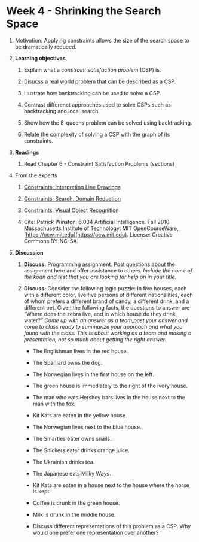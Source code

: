 # Week 4 - Shrinking the Search Space

1. Motivation: Applying constraints allows the size of the search space to be dramatically reduced.

1. **Learning objectives**

    1. Explain what a _constraint satisfaction problem_ (CSP) is.

    1. Disucss a real world problem that can be described as a CSP.

    1. Illustrate how backtracking can be used to solve a CSP.

    1. Contrast differenct approaches used to solve CSPs such as backtracking and local search.

    1. Show how the 8-queens problem can be solved using backtracking.

    1. Relate the complexity of solving a CSP with the graph of its constraints.

1. **Readings**
    1. Read Chapter 6 - Constraint Satisfaction Problems (sections)

1. From the experts

    1. [Constraints: Interpreting Line Drawings](https://youtu.be/l-tzjenXrvI)

    1. [Constraints: Search, Domain Reduction](https://youtu.be/d1KyYyLmGpA)

    1. [Constraints: Visual Object Recognition](https://youtu.be/gvmfbePC2pc)

    1. Cite: Patrick Winston. 6.034 Artificial Intelligence. Fall 2010. Massachusetts Institute of Technology: MIT OpenCourseWare, [https://ocw.mit.edu](https://ocw.mit.edu). License: Creative Commons BY-NC-SA.

1. **Discussion**

    1. **Discuss:**  Programming assignment. Post questions about the assignment here and offer assistance to others.  _Include the name of the koan and test that you are looking for help on  in your title._

    1. **Discuss:** Consider the following logic puzzle: In five houses, each with a different color, live five persons of different nationalities, each of whom prefers a different brand of candy, a different drink, and a different pet. Given the following facts, the questions to answer are “Where does the zebra live, and in which house do they drink water?”  _Come up with an answer as a team,post your answer and come to class ready to summarize your approach and what you found with the class.  This is about working as a team and making a presentation, not so much about getting the right answer._


        - The Englishman lives in the red house.

        - The Spaniard owns the dog.

        - The Norwegian lives in the first house on the left.

        - The green house is immediately to the right of the ivory house.

        - The man who eats Hershey bars lives in the house next to the man with the fox.

        - Kit Kats are eaten in the yellow house.

        - The Norwegian lives next to the blue house.

        - The Smarties eater owns snails.

        - The Snickers eater drinks orange juice.

        - The Ukrainian drinks tea.

        - The Japanese eats Milky Ways.

        - Kit Kats are eaten in a house next to the house where the horse is kept.

        - Coffee is drunk in the green house.

        - Milk is drunk in the middle house.

        - Discuss different representations of this problem as a CSP. Why would one prefer one representation over another?  